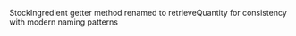 StockIngredient getter method renamed to retrieveQuantity for consistency with modern naming patterns

